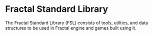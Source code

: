# Fractal Standard Library

The Fractal Standard Library (FSL) consists of tools, utilties, and data structures to be used in Fractal engine and games built using it. 